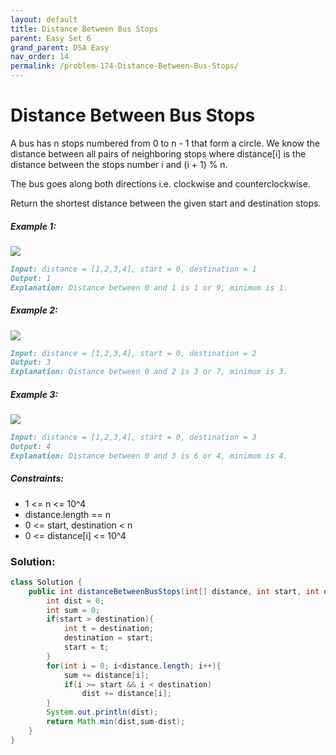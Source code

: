 ```yaml
---
layout: default
title: Distance Between Bus Stops
parent: Easy Set 6
grand_parent: DSA Easy
nav_order: 14
permalink: /problem-174-Distance-Between-Bus-Stops/
---
```

# Distance Between Bus Stops
A bus has n stops numbered from 0 to n - 1 that form a circle. We know the distance between all pairs of neighboring stops where distance[i] is the distance between the stops number i and (i + 1) % n.

The bus goes along both directions i.e. clockwise and counterclockwise.

Return the shortest distance between the given start and destination stops.

##### Example 1:
![](../../assets/images/ds/untitled-diagram-1.jpeg)
```markdown
Input: distance = [1,2,3,4], start = 0, destination = 1
Output: 1
Explanation: Distance between 0 and 1 is 1 or 9, minimum is 1.
```
##### Example 2:
![](../../assets/images/ds/untitled-diagram-1-1.jpeg)
```markdown
Input: distance = [1,2,3,4], start = 0, destination = 2
Output: 3
Explanation: Distance between 0 and 2 is 3 or 7, minimum is 3.
```
##### Example 3:
![](../../assets/images/ds/untitled-diagram-1-2.jpeg)
```markdown
Input: distance = [1,2,3,4], start = 0, destination = 3
Output: 4
Explanation: Distance between 0 and 3 is 6 or 4, minimum is 4.
```
##### Constraints:
* 1 <= n <= 10^4
* distance.length == n
* 0 <= start, destination < n
* 0 <= distance[i] <= 10^4

### Solution:
```java
class Solution {
    public int distanceBetweenBusStops(int[] distance, int start, int destination) {
        int dist = 0;
        int sum = 0;
        if(start > destination){
            int t = destination;
            destination = start;
            start = t;
        }
        for(int i = 0; i<distance.length; i++){
            sum += distance[i];
            if(i >= start && i < destination)
                dist += distance[i];
        }
        System.out.println(dist);
        return Math.min(dist,sum-dist);
    }
}
```